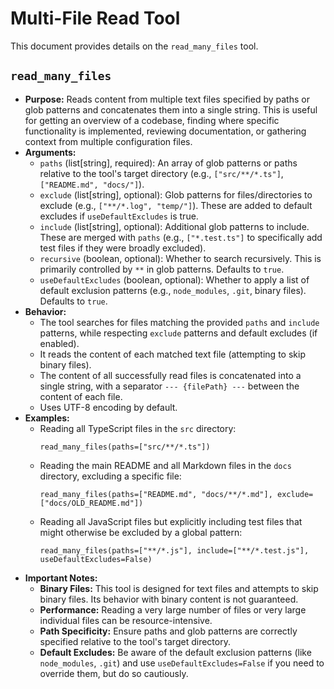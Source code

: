# Multi-File Read Tool

This document provides details on the `read_many_files` tool.

## `read_many_files`

*   **Purpose:** Reads content from multiple text files specified by paths or glob patterns and concatenates them into a single string. This is useful for getting an overview of a codebase, finding where specific functionality is implemented, reviewing documentation, or gathering context from multiple configuration files.
*   **Arguments:**
    *   `paths` (list[string], required): An array of glob patterns or paths relative to the tool's target directory (e.g., `["src/**/*.ts"]`, `["README.md", "docs/"]`).
    *   `exclude` (list[string], optional): Glob patterns for files/directories to exclude (e.g., `["**/*.log", "temp/"]`). These are added to default excludes if `useDefaultExcludes` is true.
    *   `include` (list[string], optional): Additional glob patterns to include. These are merged with `paths` (e.g., `["*.test.ts"]` to specifically add test files if they were broadly excluded).
    *   `recursive` (boolean, optional): Whether to search recursively. This is primarily controlled by `**` in glob patterns. Defaults to `true`.
    *   `useDefaultExcludes` (boolean, optional): Whether to apply a list of default exclusion patterns (e.g., `node_modules`, `.git`, binary files). Defaults to `true`.
*   **Behavior:**
    *   The tool searches for files matching the provided `paths` and `include` patterns, while respecting `exclude` patterns and default excludes (if enabled).
    *   It reads the content of each matched text file (attempting to skip binary files).
    *   The content of all successfully read files is concatenated into a single string, with a separator `--- {filePath} ---` between the content of each file.
    *   Uses UTF-8 encoding by default.
*   **Examples:**
    *   Reading all TypeScript files in the `src` directory:
        ```
        read_many_files(paths=["src/**/*.ts"])
        ```
    *   Reading the main README and all Markdown files in the `docs` directory, excluding a specific file:
        ```
        read_many_files(paths=["README.md", "docs/**/*.md"], exclude=["docs/OLD_README.md"])
        ```
    *   Reading all JavaScript files but explicitly including test files that might otherwise be excluded by a global pattern:
        ```
        read_many_files(paths=["**/*.js"], include=["**/*.test.js"], useDefaultExcludes=False)
        ```
*   **Important Notes:**
    *   **Binary Files:** This tool is designed for text files and attempts to skip binary files. Its behavior with binary content is not guaranteed.
    *   **Performance:** Reading a very large number of files or very large individual files can be resource-intensive.
    *   **Path Specificity:** Ensure paths and glob patterns are correctly specified relative to the tool's target directory.
    *   **Default Excludes:** Be aware of the default exclusion patterns (like `node_modules`, `.git`) and use `useDefaultExcludes=False` if you need to override them, but do so cautiously.

